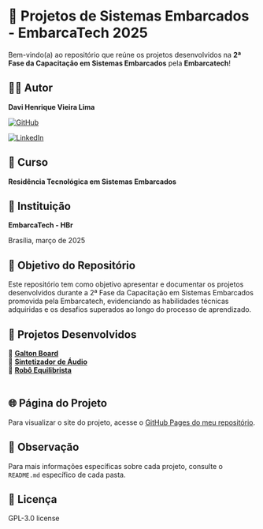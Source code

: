 # 🚀 **Projetos de Sistemas Embarcados - EmbarcaTech 2025**

Bem-vindo(a) ao repositório que reúne os projetos desenvolvidos na **2ª Fase da Capacitação em Sistemas Embarcados** pela **Embarcatech**!
<br>
## 👨‍🎓 Autor
**Davi Henrique Vieira Lima**

[![GitHub](https://img.shields.io/badge/GitHub-davihvl-181717?style=flat&logo=github)](https://github.com/DaviHVL)

[![LinkedIn](https://img.shields.io/badge/LinkedIn-davihvl-0A66C2?style=flat&logo=linkedin&logoColor=white)](https://www.linkedin.com/in/davihvl)
<br>
## 📘 Curso
**Residência Tecnológica em Sistemas Embarcados**
<br>
## 🏫 Instituição
**EmbarcaTech - HBr**

Brasília, março de 2025
<br>
## 🎯 Objetivo do Repositório
Este repositório tem como objetivo apresentar e documentar os projetos desenvolvidos durante a 2ª Fase da Capacitação em Sistemas Embarcados promovida pela Embarcatech, evidenciando as habilidades técnicas adquiridas e os desafios superados ao longo do processo de aprendizado.
<br>
## 📁 Projetos Desenvolvidos
                 
🎲 [**Galton Board**](./projects/galton_board/)                         
🎵 [**Sintetizador de Áudio**](./projects/sound_synth/)                          
🤖 [**Robô Equilibrista**](./projects/balancing_robot/)         
<br>
## 🌐 Página do Projeto
Para visualizar o site do projeto, acesse o [GitHub Pages do meu repositório]().
<br>
## 📌 Observação
Para mais informações específicas sobre cada projeto, consulte o `README.md` específico de cada pasta.
<br>
## 📄 Licença
GPL-3.0 license

